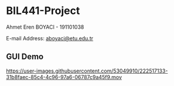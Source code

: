 # BIL441-Project
Ahmet Eren BOYACI - 191101038

E-mail Address: [aboyaci@etu.edu.tr](mailto:aboyaci@etu.edu.tr)

## GUI Demo


https://user-images.githubusercontent.com/53049910/222517133-31b8faec-85c4-4c96-97a6-06787c9a45f9.mov

